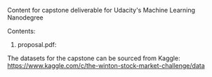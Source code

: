 Content for capstone deliverable for Udacity's Machine Learning Nanodegree

Contents:
1. proposal.pdf: 

The datasets for the capstone can be sourced from Kaggle: https://www.kaggle.com/c/the-winton-stock-market-challenge/data


